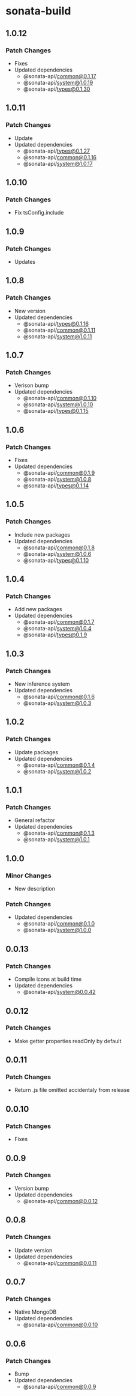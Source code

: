 # sonata-build

## 1.0.12

### Patch Changes

- Fixes
- Updated dependencies
  - @sonata-api/common@0.1.17
  - @sonata-api/system@1.0.19
  - @sonata-api/types@0.1.30

## 1.0.11

### Patch Changes

- Update
- Updated dependencies
  - @sonata-api/types@0.1.27
  - @sonata-api/common@0.1.16
  - @sonata-api/system@1.0.17

## 1.0.10

### Patch Changes

- Fix tsConfig.include

## 1.0.9

### Patch Changes

- Updates

## 1.0.8

### Patch Changes

- New version
- Updated dependencies
  - @sonata-api/types@0.1.16
  - @sonata-api/common@0.1.11
  - @sonata-api/system@1.0.11

## 1.0.7

### Patch Changes

- Verison bump
- Updated dependencies
  - @sonata-api/common@0.1.10
  - @sonata-api/system@1.0.10
  - @sonata-api/types@0.1.15

## 1.0.6

### Patch Changes

- Fixes
- Updated dependencies
  - @sonata-api/common@0.1.9
  - @sonata-api/system@1.0.8
  - @sonata-api/types@0.1.14

## 1.0.5

### Patch Changes

- Include new packages
- Updated dependencies
  - @sonata-api/common@0.1.8
  - @sonata-api/system@1.0.6
  - @sonata-api/types@0.1.10

## 1.0.4

### Patch Changes

- Add new packages
- Updated dependencies
  - @sonata-api/common@0.1.7
  - @sonata-api/system@1.0.4
  - @sonata-api/types@0.1.9

## 1.0.3

### Patch Changes

- New inference system
- Updated dependencies
  - @sonata-api/common@0.1.6
  - @sonata-api/system@1.0.3

## 1.0.2

### Patch Changes

- Update packages
- Updated dependencies
  - @sonata-api/common@0.1.4
  - @sonata-api/system@1.0.2

## 1.0.1

### Patch Changes

- General refactor
- Updated dependencies
  - @sonata-api/common@0.1.3
  - @sonata-api/system@1.0.1

## 1.0.0

### Minor Changes

- New description

### Patch Changes

- Updated dependencies
  - @sonata-api/common@0.1.0
  - @sonata-api/system@1.0.0

## 0.0.13

### Patch Changes

- Compile icons at build time
- Updated dependencies
  - @sonata-api/system@0.0.42

## 0.0.12

### Patch Changes

- Make getter properties readOnly by default

## 0.0.11

### Patch Changes

- Return .js file omitted accidentaly from release

## 0.0.10

### Patch Changes

- Fixes

## 0.0.9

### Patch Changes

- Version bump
- Updated dependencies
  - @sonata-api/common@0.0.12

## 0.0.8

### Patch Changes

- Update version
- Updated dependencies
  - @sonata-api/common@0.0.11

## 0.0.7

### Patch Changes

- Native MongoDB
- Updated dependencies
  - @sonata-api/common@0.0.10

## 0.0.6

### Patch Changes

- Bump
- Updated dependencies
  - @sonata-api/common@0.0.9
